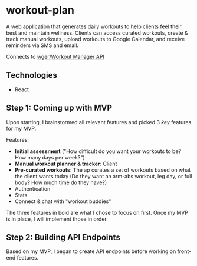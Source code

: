 # workout-plan

A web application that generates daily workouts to help clients feel their best and maintain wellness. Clients can access curated workouts, create &amp; track manual workouts, upload workouts to Google Calendar, and receive reminders via SMS and email. 

Connects to [wger/Workout Manager API](https://github.com/wger-project/wger)

## Technologies

* React

## Step 1: Coming up with MVP

Upon starting, I brainstormed all relevant features and picked 3 _key_ features for my MVP.

Features: 
* **Initial assessment** ("How difficult do you want your workouts to be? How many days per week?")
* **Manual workout planner & tracker**: Client 
* **Pre-curated workouts**: The ap curates a set of workouts based on what the client wants today (Do they want an arm-abs workout, leg day, or full body? How much time do they have?)
* Authentication
* Stats
* Connect & chat with "workout buddies" 

The three features in bold are what I chose to focus on first. Once my MVP is in place, I will implement those in order.

## Step 2: Building API Endpoints

Based on my MVP, I began to create API endpoints before working on front-end features.